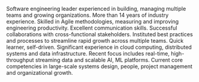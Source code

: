 Software engineering leader experienced in building, managing multiple teams and growing organizations. More than 14 years of industry experience. Skilled in Agile methodologies, measuring and improving engineering productivity. Excellent communication skills. Successful collaborations with cross-functional stakeholders. Instituted best practices and processes to streamline rapid growth across multiple teams. Quick learner, self-driven. Significant experience in cloud computing, distributed systems and data infrastructure. Recent focus includes real-time, high-throughput streaming data and scalable AI, ML platforms. Current core competencies in large-scale systems design, people, project management and organizational growth.
